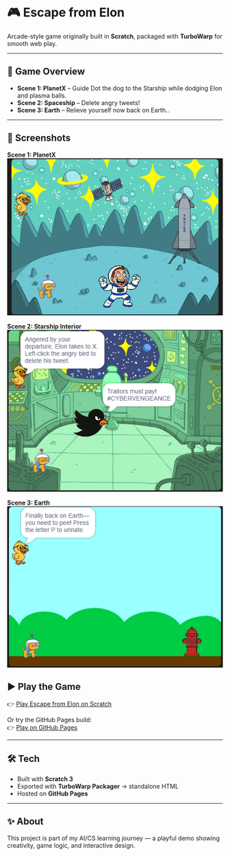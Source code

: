 # 🎮 Escape from Elon

Arcade-style game originally built in **Scratch**, packaged with **TurboWarp** for smooth web play.

---

## 🐾 Game Overview
- **Scene 1: PlanetX** – Guide Dot the dog to the Starship while dodging Elon and plasma balls.  
- **Scene 2: Spaceship** – Delete angry tweets!  
- **Scene 3: Earth** – Relieve yourself now back on Earth..  

---


## 📸 Screenshots

**Scene 1: PlanetX**  
<img src="assets/PlanetX2.png" width="600"/>

**Scene 2: Starship Interior**  
<img src="assets/StarshipInterior.png" width="600"/>

**Scene 3: Earth**  
<img src="assets/Earth.png" width="600"/>


## ▶ Play the Game
👉 [Play Escape from Elon on Scratch](https://scratch.mit.edu/projects/1192573699)  

Or try the GitHub Pages build:  
👉 [Play on GitHub Pages](https://corruptedconsciousness.github.io/escape-from-elon/)  

---

## 🛠 Tech
- Built with **Scratch 3**  
- Exported with **TurboWarp Packager** → standalone HTML  
- Hosted on **GitHub Pages**  

---

## ✨ About
This project is part of my AI/CS learning journey — a playful demo showing creativity, game logic, and interactive design.  
